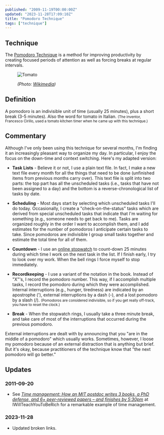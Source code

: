 ```yaml
---
published: "2009-11-19T00:00:00Z"
updated: "2023-11-28T17:09:10Z"
title: "Pomodoro Technique"
tags: ["technique"]
---
```


## Technique

<div class="entry-summary" markdown="1">

The [Pomodoro Technique](http://www.pomodorotechnique.com/) is a method for
improving productivity by creating focused periods of attention as well as
forcing breaks at regular intervals.

</div>

<figure markdown="1">

![Tomato]({{thumbnail}})

<figcaption>
  <address markdown="1">

(Photo: [Wikimedia](http://commons.wikimedia.org/wiki/File:Pomidor.jpg))</address>

</figcaption>
</figure><!--more-->

## Definition

A pomodoro is an indivisible unit of time (usually 25 minutes), plus a short
break (3-5 minutes). Also the word for tomato in Italian.
<small>(The inventor, Francesco Cirillo, used a tomato kitchen timer when he
came up with this technique.)</small>

## Commentary

Although I've only been using this technique for several months, I'm finding it
an increasingly pleasant way to organize my day. In particular, I enjoy the
focus on the down-time and context switching. Here's my adapted version:

- **Task Lists** - Believe it or not, I use a plain text file. In fact, I make
  a new text file every month for all the things that need to be done
  (unfinished items from previous months carry over). This text file is split
  into two parts: the top part has all the unscheduled tasks (i.e., tasks that
  have not been assigned to a day) and the bottom is a reverse-chronological
  list of tasks by date.

- **Scheduling** - Most days start by selecting which unscheduled tasks I'll
  do today. Occasionally, I create a "check-on-the-status" tasks which are
  derived from special unscheduled tasks that indicate that I'm waiting for
  something (e.g., someone needs to get back to me). Tasks are organized
  roughly in the order I want to accomplish them, and I add estimates for the
  number of pomodoros I anticipate certain tasks to take. Since pomodoros are
  indivisible I group small tasks together and estimate the total time for all
  of them.

- **Countdown** - I use an
  [online stopwatch](http://www.online-stopwatch.com/online-stopwatch.swf) to
  count-down 25 minutes during which time I work on the next task in the list.
  If I finish early, I try to look over my work. When the bell rings I force
  myself to stop immediately.

- **Recordkeeping** - I use a variant of the notation in the book. Instead of
  "X"'s, I record the pomodoro number. This way, if I accomplish multiple
  tasks, I record the pomodoro during which they were accomplished. Internal
  interruptions (e.g., hunger, tiredness) are indicated by an apostrophe ('),
  external interruptions by a dash (-), and a lost pomodoro by a slash (/).
  <small>(Pomodoros are considered indivisible, so if you get really
  off-track, you have to reset the clock.)</small>

- **Break** - When the stopwatch rings, I usually take a three minute break,
  and take care of most of the interruptions that occurred during the previous
  pomodoro.

External interruptions are dealt with by announcing that you "are in the middle
of a pomodoro" which usually works. Sometimes, however, I loose my pomodoro
because of an external distraction that is anything but brief. But it's okay,
because practitioners of the technique know that "the next pomodoro will go
better."

## Updates

### <span class="rel-date" title="2011-09-20T21:31:16-04:00">2011-09-20</span>

- See <cite>[Time management: How an MIT postdoc writes 3 books, a PhD defense, and 6+ peer-reviewed papers &ndash; and finishes by 5:30pm][1]</cite>
  at <span class="vcard org fn">IWillTeachYouToBeRich</span>
  for a remarkable example of time management.

[1]: https://web.archive.org/web/20091121214205/http://www.iwillteachyoutoberich.com/blog/time-management-how-an-mit-postdoc-writes-3-books-a-phd-defense-and-6-peer-reviewed-papers-and-finishes-by-530pm/

### <span class="rel-date" title="2023-11-28T17:09:10Z">2023-11-28</span>

- Updated broken links.

